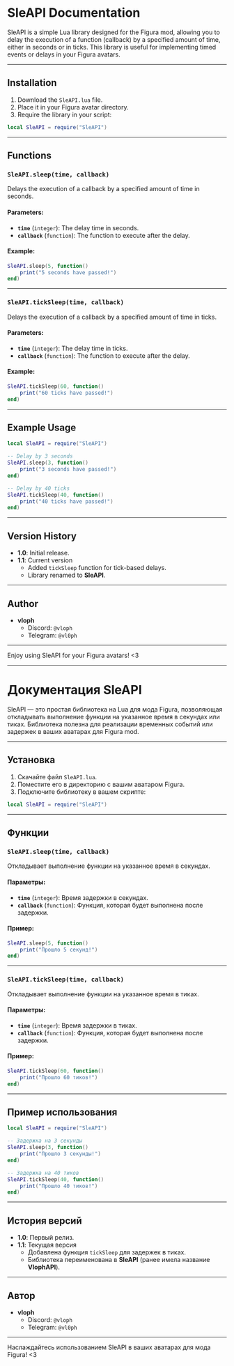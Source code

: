 # SleAPI Documentation

SleAPI is a simple Lua library designed for the Figura mod, allowing you to delay the execution of a function (callback) by a specified amount of time, either in seconds or in ticks. This library is useful for implementing timed events or delays in your Figura avatars.

---

## Installation

1. Download the `SleAPI.lua` file.
2. Place it in your Figura avatar directory.
3. Require the library in your script:

```lua
local SleAPI = require("SleAPI")
```

---

## Functions

### `SleAPI.sleep(time, callback)`

Delays the execution of a callback by a specified amount of time in seconds.

#### Parameters:
- **`time`** (`integer`): The delay time in seconds.
- **`callback`** (`function`): The function to execute after the delay.

#### Example:
```lua
SleAPI.sleep(5, function()
    print("5 seconds have passed!")
end)
```

---

### `SleAPI.tickSleep(time, callback)`

Delays the execution of a callback by a specified amount of time in ticks.

#### Parameters:
- **`time`** (`integer`): The delay time in ticks.
- **`callback`** (`function`): The function to execute after the delay.

#### Example:
```lua
SleAPI.tickSleep(60, function()
    print("60 ticks have passed!")
end)
```

---

## Example Usage

```lua
local SleAPI = require("SleAPI")

-- Delay by 3 seconds
SleAPI.sleep(3, function()
    print("3 seconds have passed!")
end)

-- Delay by 40 ticks
SleAPI.tickSleep(40, function()
    print("40 ticks have passed!")
end)
```

---

## Version History

- **1.0**: Initial release.
- **1.1**: Current version
  - Added `tickSleep` function for tick-based delays.
  - Library renamed to **SleAPI**.

---

## Author

- **vloph**
  - Discord: `@vloph`
  - Telegram: `@vl0ph`

---

Enjoy using SleAPI for your Figura avatars! <3

---

# Документация SleAPI

SleAPI — это простая библиотека на Lua для мода Figura, позволяющая откладывать выполнение функции на указанное время в секундах или тиках. Библиотека полезна для реализации временных событий или задержек в ваших аватарах для Figura mod.

---

## Установка

1. Скачайте файл `SleAPI.lua`.
2. Поместите его в директорию с вашим аватаром Figura.
3. Подключите библиотеку в вашем скрипте:

```lua
local SleAPI = require("SleAPI")
```

---

## Функции

### `SleAPI.sleep(time, callback)`

Откладывает выполнение функции на указанное время в секундах.

#### Параметры:
- **`time`** (`integer`): Время задержки в секундах.
- **`callback`** (`function`): Функция, которая будет выполнена после задержки.

#### Пример:
```lua
SleAPI.sleep(5, function()
    print("Прошло 5 секунд!")
end)
```

---

### `SleAPI.tickSleep(time, callback)`

Откладывает выполнение функции на указанное время в тиках.

#### Параметры:
- **`time`** (`integer`): Время задержки в тиках.
- **`callback`** (`function`): Функция, которая будет выполнена после задержки.

#### Пример:
```lua
SleAPI.tickSleep(60, function()
    print("Прошло 60 тиков!")
end)
```

---

## Пример использования

```lua
local SleAPI = require("SleAPI")

-- Задержка на 3 секунды
SleAPI.sleep(3, function()
    print("Прошло 3 секунды!")
end)

-- Задержка на 40 тиков
SleAPI.tickSleep(40, function()
    print("Прошло 40 тиков!")
end)
```

---

## История версий

- **1.0**: Первый релиз.
- **1.1**:  Текущая версия
  - Добавлена функция `tickSleep` для задержек в тиках.
  - Библиотека переименована в **SleAPI** (ранее имела название **VlophAPI**).

---

## Автор

- **vloph**
  - Discord: `@vloph`
  - Telegram: `@vl0ph`

---

Наслаждайтесь использованием SleAPI в ваших аватарах для мода Figura! <3

